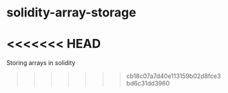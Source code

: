 # solidity-array-storage
<<<<<<< HEAD
=======
Storing arrays in solidity
>>>>>>> cb18c07a7d40e113159b02d8fce3bd6c31dd3960
